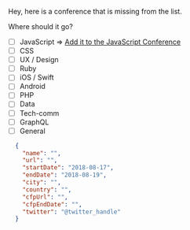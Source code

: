 Hey, here is a conference that is missing from the list.

Where should it go?
- [ ] JavaScript => [Add it to the JavaScript Conference](https://github.com/tech-conferences/javascript-conferences/issues/new)
- [ ] CSS
- [ ] UX / Design
- [ ] Ruby
- [ ] iOS / Swift
- [ ] Android
- [ ] PHP
- [ ] Data
- [ ] Tech-comm
- [ ] GraphQL
- [ ] General

```json
  {
    "name": "",
    "url": "",
    "startDate": "2018-08-17",
    "endDate": "2018-08-19",
    "city": "",
    "country": "",
    "cfpUrl": "",
    "cfpEndDate": "",
    "twitter": "@twitter_handle"
  }
```
